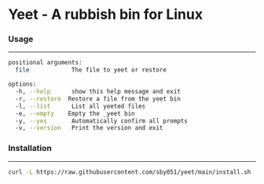 # Yeet - A rubbish bin for Linux

### Usage
---

```bash
positional arguments:
  file            The file to yeet or restore

options:
  -h, --help      show this help message and exit
  -r, --restore  Restore a file from the yeet bin
  -l, --list      List all yeeted files
  -e, --empty    Empty the _yeet bin
  -y, --yes       Automatically confirm all prompts
  -v, --version   Print the version and exit
```

### Installation
---
```bash
curl -L https://raw.githubusercontent.com/sby051/yeet/main/install.sh | bash
```
